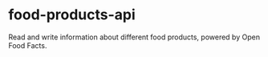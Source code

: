 # food-products-api
Read and write information about different food products, powered by Open Food Facts.

